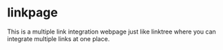# linkpage
This is a multiple link integration webpage just like linktree where you can integrate multiple links at one place.
